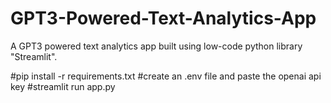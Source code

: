 # GPT3-Powered-Text-Analytics-App
A GPT3 powered text analytics app built using low-code python library "Streamlit".

#pip install -r requirements.txt
#create an .env file and paste the openai api key
#streamlit run app.py
